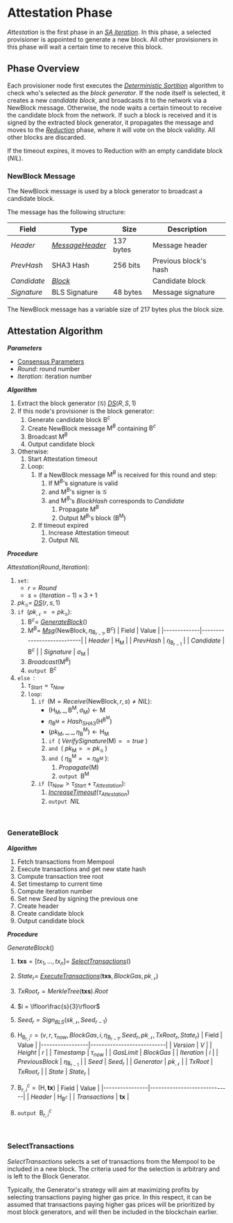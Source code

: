  <!-- TODO: define functions ExtractGenerator() and ExtractCommittee() -->
 <!-- TODO: describe Block Generator ? -->

# Attestation Phase
*Attestation* is the first phase in an [*SA iteration*][cit].
In this phase, a selected provisioner is appointed to generate a new block. All other provisioners in this phase will wait a certain time to receive this block. 

## Phase Overview
Each provisioner node first executes the [*Deterministic Sortition*][ds] algorithm to check who's selected as the *block generator*. If the node itself is selected, it creates a new *candidate block*, and broadcasts it to the network via a $\mathsf{NewBlock}$ message.
Otherwise, the node waits a certain timeout to receive the candidate block from the network. If such a block is received and it is signed by the extracted block generator, it propagates the message and moves to the [*Reduction*][red] phase, where it will vote on the block validity. All other blocks are discarded.

If the timeout expires, it moves to Reduction with an empty candidate block ($NIL$).


### NewBlock Message
The $\mathsf{NewBlock}$ message is used by a block generator to broadcast a candidate block.

The message has the following structure:

| Field       | Type                  | Size      | Description           |
|-------------|-----------------------|-----------|-----------------------|
| $Header$    | [*MessageHeader*][mh] | 137 bytes | Message header        |
| $PrevHash$  | SHA3 Hash             | 256 bits  | Previous block's hash |
| $Candidate$ | [*Block*][b]          |           | Candidate block       |
| $Signature$ | BLS Signature         | 48 bytes  | Message signature     |

The $\mathsf{NewBlock}$ message has a variable size of 217 bytes plus the block size.

## Attestation Algorithm
***Parameters*** 
- [Consensus Parameters][cp]
- $Round$: round number
- $Iteration$: iteration number

***Algorithm***
1. Extract the block generator ($\mathcal{G}$) [*DS*][dsa]$(R,S,1)$
2. If this node's provisioner is the block generator:
   1. Generate candidate block $\mathsf{B}^c$
   2. Create $\mathsf{NewBlock}$ message $\mathsf{M}^B$ containing $\mathsf{B}^c$
   3. Broadcast $\mathsf{M}^B$
   4. Output candidate block
3. Otherwise:
   1. Start Attestation timeout
   2. Loop:
      1. If a $\mathsf{NewBlock}$ message $\mathsf{M}^B$ is received for this round and step:
         1. If $\mathsf{M}^B$'s signature is valid
         2. and $\mathsf{M}^B$'s signer is $\mathcal{G}$
         3. and $\mathsf{M}^B$'s $BlockHash$ corresponds to $Candidate$
            1. Propagate $\mathsf{M}^B$
            2. Output $\mathsf{M}^B$'s block ($\mathsf{B}^\mathsf{M}$)
      2. If timeout expired
         1. Increase Attestation timeout
         2. Output $NIL$

***Procedure***

$Attestation(Round, Iteration)$:
1. $\texttt{set}$:
   - $r = Round$
   - $s = (Iteration-1) \times 3 + 1$
2. $pk_{\mathcal{G}} =$ [*DS*][dsa]$(r,s,1)$
3. $\texttt{if } (pk_\mathcal{N} == pk_{\mathcal{G}}):$
   1. $\mathsf{B}^c =$ [*GenerateBlock*](#generateblock)$()$
   2. $\mathsf{M}^B =$ [*Msg*][msg]$(\mathsf{NewBlock}, \eta_{\mathsf{B}_{r-1}}, \mathsf{B}^c)$
      | Field       | Value                     | 
      |-------------|---------------------------|
      | $Header$    | $\mathsf{H}_\mathsf{M}$   |
      | $PrevHash$  | $\eta_{\mathsf{B}_{r-1}}$ |
      | $Candidate$ | $\mathsf{B}^c$            |
      | $Signature$ | $\sigma_\mathsf{M}$       |
   3. $Broadcast(\mathsf{M}^B)$
   4. $\texttt{output } \mathsf{B}^c$
4. $\texttt{else }:$
   1. $\tau_{Start} = \tau_{Now}$
   2. $\texttt{loop}:$  <!-- TODO: change this to while t_now <= t_start + timeout  -->
      1. $\texttt{if } (\mathsf{M} {=} Receive(\mathsf{NewBlock},r,s) \ne NIL)$:
         - $`(\mathsf{H}_\mathsf{M},\_,\mathsf{B}^\mathsf{M},\sigma_\mathsf{M}) \leftarrow \mathsf{M}`$
         - $`\eta_{\mathsf{B}^\mathsf{M}} = Hash_{SHA3}(\mathsf{H}^{\mathsf{B}^\mathsf{M}})`$
         - $`(pk_\mathsf{M},\_,\_,\eta_\mathsf{B}^\mathsf{M}) \leftarrow \mathsf{H}_\mathsf{M}`$
         1. $`\texttt{if }(\text{ } VerifySignature(\mathsf{M}) == true \text{ })`$
         2. $`\texttt{and }(\text{ } pk_\mathsf{M} == pk_{\mathcal{G}} \text{ })`$
         3. $`\texttt{and } (\text{ }\eta_\mathsf{B}^\mathsf{M} == \eta_{\mathsf{B}^\mathsf{M}} \text{ }):`$
            1. $Propagate(\mathsf{M})$
            2. $\texttt{output } \mathsf{B}^\mathsf{M}$
      2. $\texttt{if } (\tau_{Now} > \tau_{Start}+\tau_{Attestation}):$
         1. [*IncreaseTimeout*][it]$(\tau_{Attestation})$
         2. $\texttt{output } NIL$

<p><br></p>

### GenerateBlock

***Algorithm***
1. Fetch transactions from Mempool
2. Execute transactions and get new state hash
3. Compute transaction tree root
4. Set timestamp to current time
5. Compute iteration number
6. Set new $Seed$ by signing the previous one
7. Create header
8. Create candidate block
9. Output candidate block

***Procedure***

$GenerateBlock()$
1. $`\boldsymbol{txs} = [tx_1, \dots, tx_n] = `$ [*SelectTransactions*](#selecttransactions)()
2. $State_r =$ [*ExecuteTransactions*]()$`(\boldsymbol{txs}, BlockGas,pk_\mathcal{N})`$
3. $`TxRoot_r = MerkleTree(\boldsymbol{txs}).Root`$
4. $`i = \lfloor\frac{s}{3}\rfloor`$
5. $`Seed_r = Sign_{BLS}(sk_\mathcal{N}, Seed_{r-1})`$
6. $`\mathsf{H}_{\mathsf{B}^c_{r,i}} = (v,r,\tau_{now},BlockGas,i,\eta_{\mathsf{B}_{r-1}},Seed_r,pk_\mathcal{N},TxRoot_r,State_r)`$
    | Field           | Value                     | 
    |-----------------|---------------------------|
    | $Version$       | $V$                       |
    | $Height$        | $r$                       |
    | $Timestamp$     | $\tau_{now}$              |
    | $GasLimit$      | $BlockGas$                |
    | $Iteration$     | $i$                       |
    | $PreviousBlock$ | $\eta_{\mathsf{B}_{r-1}}$ |
    | $Seed$          | $Seed_r$                  |
    | $Generator$     | $pk_\mathcal{N}$          |
    | $TxRoot$        | $TxRoot_r$                |
    | $State$         | $State_r$                 |

    <!-- | $Header Hash           | string | -->
    <!-- | Certificate           |    ?   | -->
7. $`\mathsf{B}^c_{r,i} = (\mathsf{H}, \boldsymbol{tx})`$
    | Field          | Value                       | 
    |----------------|-----------------------------|
    | $Header$       | $\mathsf{H}_{\mathsf{B}^c}$ |
    | $Transactions$ | $\boldsymbol{tx}$           |
8. $\texttt{output } \mathsf{B}^c_{r,i}$

<p><br></p>

### SelectTransactions
$`SelectTransactions`$ selects a set of transactions from the Mempool to be included in a new block.
The criteria used for the selection is arbitrary and is left to the Block Generator.

Typically, the Generator's strategy will aim at maximizing profits by selecting transactions paying higher gas price.
In this respect, it can be assumed that transactions paying higher gas prices will be prioritized by most block generators, and will then be included in the blockchain earlier.

<!------------------------- LINKS ------------------------->

[cp]: ../README.md#consensus-parameters
[cit]: ../README.md#saiteration
[mh]: ../README.md#message-header
[b]: ../../blockchain/README.md#block-structure
[ds]: ../sortition/
[dsa]: ../sortition/README.md#deterministic-sortition-ds
[msg]: ../README.md#create-message
[red]: ../reduction/README.md
[it]: ../README.md#increasetimeout
